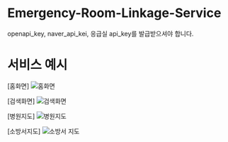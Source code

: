 # Emergency-Room-Linkage-Service
openapi_key, naver_api_kei, 응급실 api_key를 발급받으셔야 합니다.

# 서비스 예시
[홈화면]
![홈화면](https://github.com/user-attachments/assets/ed5cf83c-dc20-4eb7-9f41-0e0a56e63e62)

[검색화면]
![검색화면](https://github.com/user-attachments/assets/ec05405c-ce67-40bb-84c0-e5fb2ec6e5fa)

[병원지도]
![병원지도](https://github.com/user-attachments/assets/dd894117-4f1c-41a5-96ab-aff2479834ab)

[소방서지도]
![소방서 지도](https://github.com/user-attachments/assets/fd26279d-0f0d-49fe-a950-03f9649e9726)

